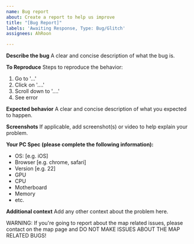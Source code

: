 ```yaml
---
name: Bug report
about: Create a report to help us improve
title: "[Bug Report]"
labels: 'Awaiting Response, Type: Bug/Glitch'
assignees: AhRoon

---
```


**Describe the bug**
A clear and concise description of what the bug is.

**To Reproduce**
Steps to reproduce the behavior:
1. Go to '...'
2. Click on '....'
3. Scroll down to '....'
4. See error

**Expected behavior**
A clear and concise description of what you expected to happen.

**Screenshots**
If applicable, add screenshot(s) or video to help explain your problem.

**Your PC Spec (please complete the following information):**
 - OS: [e.g. iOS]
 - Browser [e.g. chrome, safari]
 - Version [e.g. 22]
 - GPU
 - CPU
 - Motherboard
 - Memory
 - etc.

**Additional context**
Add any other context about the problem here.

WARNING: If you're going to report about the map related issues, please contact on the map page and DO NOT MAKE ISSUES ABOUT THE MAP RELATED BUGS!
